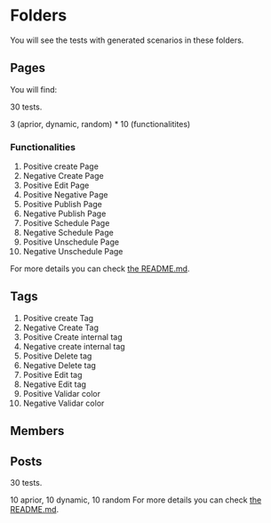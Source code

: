 # Folders

You will see the tests with generated scenarios in these folders.

## Pages

You will find:

30 tests.

3 (aprior, dynamic, random) * 10 (functionalitites)

### Functionalities

1. Positive create Page
2. Negative Create Page
1. Positive Edit Page
1. Positive Negative Page
1. Positive Publish Page
1. Negative Publish Page
1. Positive Schedule Page
1. Negative Schedule Page
1. Positive Unschedule Page
1. Negative Unschedule Page


For more details you can check [the README.md](./pages/README.md).

## Tags

1. Positive create Tag
2. Negative Create Tag
3. Positive Create internal tag
4. Negative create internal tag
5. Positive Delete tag
6. Negative Delete tag
7. Positive Edit tag
8. Negative Edit tag
9. Positive Validar color
10. Negative Validar color

## Members

## Posts

30 tests.

10 aprior, 10 dynamic, 10 random
For more details you can check [the README.md](./posts/README.md).

